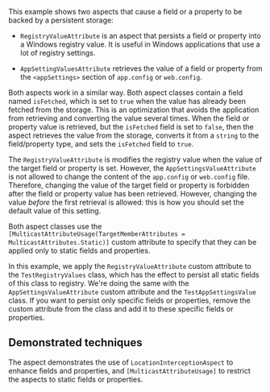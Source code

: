 This example shows two aspects that cause a field or a property to be backed by a persistent storage:

* `RegistryValueAttribute` is an aspect that persists a field or property into a Windows registry value.
  It is useful in Windows applications that use a lot of registry settings. 

* `AppSettingValuesAttribute` retrieves the value of a field or property from the `<appSettings>`
section of `app.config` or `web.config`.

Both aspects work in a similar way. Both aspect classes contain a field named `isFetched`, which is set
to `true` when the value has already been fetched from the storage. This is an optimization that avoids 
the application from retrieving and converting the value several times. When the field or property value
is retrieved, but the `isFetched` field is set to `false`, then the aspect retrieves the value from
the storage, converts it from a `string` to the field/property type, and sets the `isFetched` field
to `true`.

The `RegistryValueAttribute` is modifies the registry value when the value of the target field
or property is set. However, the `AppSettingsValueAttribute` is not allowed to change the content
of the `app.config` or `web.config` file. Therefore, changing the value of the target field or property
is forbidden after the field or property value has been retrieved. However, changing the value *before*
the first retrieval is allowed: this is how you should set the default value of this setting.

Both aspect classes use the `[MulticastAttributeUsage(TargetMemberAttributes = MulticastAttributes.Static)]`
custom attribute to specify that they can be applied only to static fields and properties.

In this example, we apply the `RegistryValueAttribute` custom attribute to the `TestRegistryValues` class, which
has the effect to persist all static fields of this class to registry. We're doing the same with the `AppSettingsValueAttribute` custom attribute and the `TestAppSettingsValue` class.
If you want to persist only specific fields or properties, remove the custom attribute from the class
and add it to these specific fields or properties.



## Demonstrated techniques

The aspect demonstrates the use of `LocationInterceptionAspect` to enhance fields and properties,
and `[MulticastAttributeUsage]` to restrict the aspects to static fields or properties.
